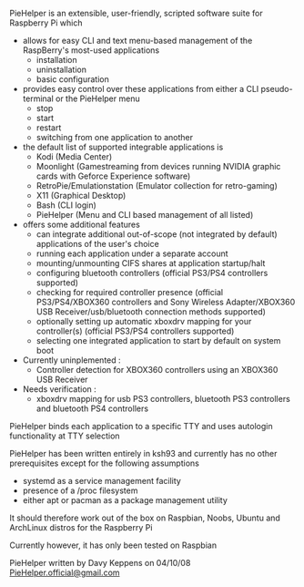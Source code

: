 PieHelper is an extensible, user-friendly, scripted software suite for Raspberry Pi which

* allows for easy CLI and text menu-based management of the RaspBerry's most-used applications
	- installation
	- uninstallation
	- basic configuration
* provides easy control over these applications from either a CLI pseudo-terminal or the PieHelper menu
	- stop
	- start
	- restart
	- switching from one application to another
* the default list of supported integrable applications is
	- Kodi (Media Center)
	- Moonlight (Gamestreaming from devices running NVIDIA graphic cards with Geforce Experience software)
	- RetroPie/Emulationstation (Emulator collection for retro-gaming)
	- X11 (Graphical Desktop)
	- Bash (CLI login)
	- PieHelper (Menu and CLI based management of all listed)
* offers some additional features
	- can integrate additional out-of-scope (not integrated by default) applications of the user's choice
	- running each application under a separate account
	- mounting/unmounting CIFS shares at application startup/halt
	- configuring bluetooth controllers (official PS3/PS4 controllers supported)
	- checking for required controller presence (official PS3/PS4/XBOX360 controllers and Sony Wireless Adapter/XBOX360 USB Receiver/usb/bluetooth connection methods supported)
	- optionally setting up automatic xboxdrv mapping for your controller(s) (official PS3/PS4 controllers supported)
	- selecting one integrated application to start by default on system boot
* Currently uninplemented :
	- Controller detection for XBOX360 controllers using an XBOX360 USB Receiver
* Needs verification :
	- xboxdrv mapping for usb PS3 controllers, bluetooth PS3 controllers and bluetooth PS4 controllers

PieHelper binds each application to a specific TTY and uses autologin functionality at TTY selection 

PieHelper has been written entirely in ksh93 and currently has no other prerequisites
except for the following assumptions 

* systemd as a service management facility
* presence of a /proc filesystem
* either apt or pacman as a package management utility

It should therefore work out of the box on Raspbian, Noobs, Ubuntu and ArchLinux distros for the Raspberry Pi

Currently however, it has only been tested on Raspbian

PieHelper written by Davy Keppens on 04/10/08
PieHelper.official@gmail.com
